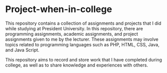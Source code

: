 # Project-when-in-college
This repository contains a collection of assignments and projects that I did while studying at President University. In this repository, there are programming assignments, academic assignments, and project assignments given to me by the lecturer. These assignments may involve topics related to programming languages ​​such as PHP, HTML, CSS, Java, and Java Script.

This repository aims to record and store work that I have completed during college, as well as to share knowledge and experiences with others.
